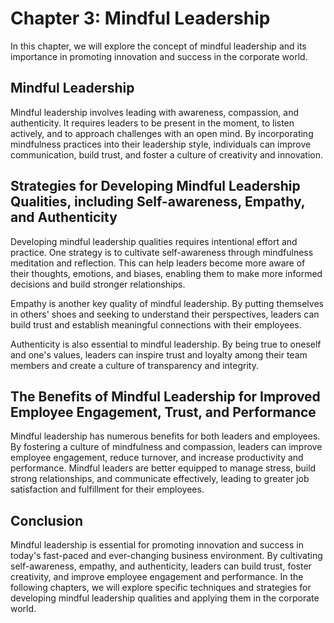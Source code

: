 Chapter 3: Mindful Leadership
=============================

In this chapter, we will explore the concept of mindful leadership and its importance in promoting innovation and success in the corporate world.

Mindful Leadership
------------------

Mindful leadership involves leading with awareness, compassion, and authenticity. It requires leaders to be present in the moment, to listen actively, and to approach challenges with an open mind. By incorporating mindfulness practices into their leadership style, individuals can improve communication, build trust, and foster a culture of creativity and innovation.

Strategies for Developing Mindful Leadership Qualities, including Self-awareness, Empathy, and Authenticity
-----------------------------------------------------------------------------------------------------------

Developing mindful leadership qualities requires intentional effort and practice. One strategy is to cultivate self-awareness through mindfulness meditation and reflection. This can help leaders become more aware of their thoughts, emotions, and biases, enabling them to make more informed decisions and build stronger relationships.

Empathy is another key quality of mindful leadership. By putting themselves in others' shoes and seeking to understand their perspectives, leaders can build trust and establish meaningful connections with their employees.

Authenticity is also essential to mindful leadership. By being true to oneself and one's values, leaders can inspire trust and loyalty among their team members and create a culture of transparency and integrity.

The Benefits of Mindful Leadership for Improved Employee Engagement, Trust, and Performance
-------------------------------------------------------------------------------------------

Mindful leadership has numerous benefits for both leaders and employees. By fostering a culture of mindfulness and compassion, leaders can improve employee engagement, reduce turnover, and increase productivity and performance. Mindful leaders are better equipped to manage stress, build strong relationships, and communicate effectively, leading to greater job satisfaction and fulfillment for their employees.

Conclusion
----------

Mindful leadership is essential for promoting innovation and success in today's fast-paced and ever-changing business environment. By cultivating self-awareness, empathy, and authenticity, leaders can build trust, foster creativity, and improve employee engagement and performance. In the following chapters, we will explore specific techniques and strategies for developing mindful leadership qualities and applying them in the corporate world.


